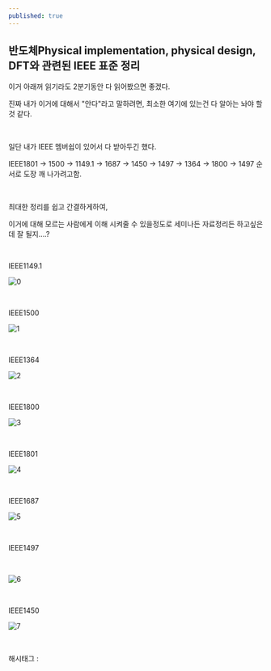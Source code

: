 ```yaml
---
published: true
---
```

## 반도체Physical implementation, physical design, DFT와 관련된 IEEE 표준 정리

이거 아래꺼 읽기라도 2분기동안 다 읽어봤으면 좋겠다.

진짜 내가 이거에 대해서 "안다"라고 말하려면, 최소한 여기에 있는건 다 알아는 놔야 할 것 같다.

​

일단 내가 IEEE 멤버쉽이 있어서 다 받아두긴 했다.

IEEE1801 -> 1500 -> 1149.1 ->  1687 -> 1450 -> 1497 -> 1364 -> 1800 -> 1497 순서로 도장 깨 나가려고함.

​

최대한 정리를 쉽고 간결하게하여,

이거에 대해 모르는 사람에게 이해 시켜줄 수 있을정도로 세미나든 자료정리든 하고싶은데 잘 될지....?

​

IEEE1149.1

![0](/asset/img/223078761724/0.png)

​

IEEE1500

![1](/asset/img/223078761724/1.png)

​

IEEE1364

![2](/asset/img/223078761724/2.png)

​

IEEE1800

![3](/asset/img/223078761724/3.png)

​

IEEE1801

![4](/asset/img/223078761724/4.png)

​

IEEE1687

![5](/asset/img/223078761724/5.png)

​

IEEE1497

​

![6](/asset/img/223078761724/6.png)

​

IEEE1450

![7](/asset/img/223078761724/7.png)

​

 해시태그 : 